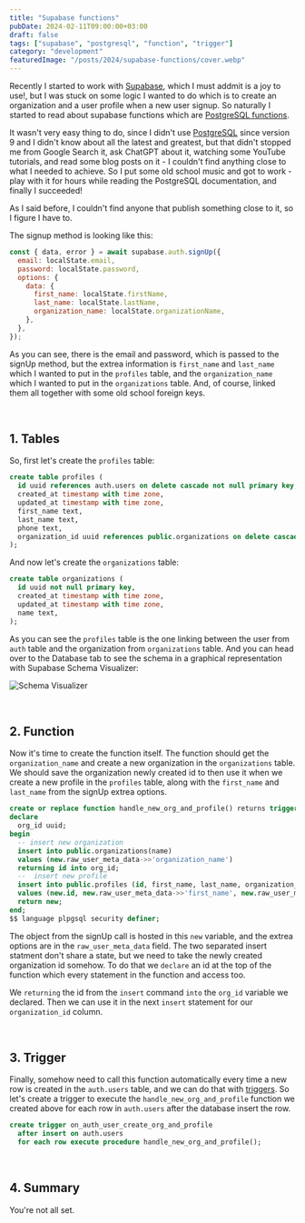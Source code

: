 ```yaml
---
title: "Supabase functions"
pubDate: 2024-02-11T09:00:00+03:00
draft: false
tags: ["supabase", "postgresql", "function", "trigger"]
category: "development"
featuredImage: "/posts/2024/supabase-functions/cover.webp"
---
```


Recently I started to work with [Supabase](https://supabase.com), which I must addmit is a joy to use!, but I was stuck on some logic I wanted to do which is to create an organization and a user profile when a new user signup. So naturally I started to read about supabase functions which are [PostgreSQL functions](https://www.postgresql.org/docs/current/functions.html).

It wasn't very easy thing to do, since I didn't use [PostgreSQL](https://www.postgresql.org) since version 9 and I didn't know about all the latest and greatest, but that didn't stopped me from Google Search it, ask ChatGPT about it, watching some YouTube tutorials, and read some blog posts on it - I couldn't find anything close to what I needed to achieve. So I put some old school music and got to work - play with it for hours while reading the PostgreSQL documentation, and finally I succeeded!

As I said before, I couldn't find anyone that publish something close to it, so I figure I have to.

The signup method is looking like this:

```javascript
const { data, error } = await supabase.auth.signUp({
  email: localState.email,
  password: localState.password,
  options: {
    data: {
      first_name: localState.firstName,
      last_name: localState.lastName,
      organization_name: localState.organizationName,
    },
  },
});
```

As you can see, there is the email and password, which is passed to the signUp method, but the extrea information is `first_name` and `last_name` which I wanted to put in the `profiles` table, and the `organization_name` which I wanted to put in the `organizations` table. And, of course, linked them all together with some old school foreign keys.

&nbsp;

## 1. Tables

So, first let's create the `profiles` table:

```sql
create table profiles (
  id uuid references auth.users on delete cascade not null primary key,
  created_at timestamp with time zone,
  updated_at timestamp with time zone,
  first_name text,
  last_name text,
  phone text,
  organization_id uuid references public.organizations on delete cascade not null,
);
```

And now let's create the `organizations` table:

```sql
create table organizations (
  id uuid not null primary key,
  created_at timestamp with time zone,
  updated_at timestamp with time zone,
  name text,
);
```

As you can see the `profiles` table is the one linking between the user from `auth` table and the organization from `organizations` table. And you can head over to the Database tab to see the schema in a graphical representation with Supabase Schema Visualizer:

![Schema Visualizer](/posts/2024/supabase-functions/schema-visualizer.webp "Schema Visualizer")

&nbsp;

## 2. Function

Now it's time to create the function itself. The function should get the `organization_name` and create a new organization in the `organizations` table. We should save the organization newly created id to then use it when we create a new profile in the `profiles` table, along with the `first_name` and `last_name` from the signUp extrea options.

```sql
create or replace function handle_new_org_and_profile() returns trigger as $$
declare
  org_id uuid;
begin
  -- insert new organization
  insert into public.organizations(name)
  values (new.raw_user_meta_data->>'organization_name')
  returning id into org_id;
  --  insert new profile
  insert into public.profiles (id, first_name, last_name, organization_id)
  values (new.id, new.raw_user_meta_data->>'first_name', new.raw_user_meta_data->>'last_name', org_id);
  return new;
end;
$$ language plpgsql security definer;
```

The object from the signUp call is hosted in this `new` variable, and the extrea options are in the `raw_user_meta_data` field. The two separated insert statment don't share a state, but we need to take the newly created organization id somehow. To do that we `declare` an id at the top of the function which every statement in the function and access too.

We `returning` the id from the `insert` command `into` the `org_id` variable we declared. Then we can use it in the next `insert` statement for our `organization_id` column.

&nbsp;

## 3. Trigger

Finally, somehow need to call this function automatically every time a new row is created in the `auth.users` table, and we can do that with [triggers](https://supabase.com/docs/guides/database/postgres/triggers). So let's create a trigger to execute the `handle_new_org_and_profile` function we created above for each row in `auth.users` after the database insert the row.

```sql
create trigger on_auth_user_create_org_and_profile
  after insert on auth.users
  for each row execute procedure handle_new_org_and_profile();
```

&nbsp;

## 4. Summary

You're not all set.
